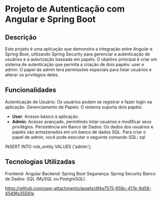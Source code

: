 # Projeto de Autenticação com Angular e Spring Boot
## Descrição
Este projeto é uma aplicação que demonstra a integração entre Angular e Spring Boot, utilizando Spring Security para gerenciar a autenticação de usuários e a autorização baseada em papéis. O objetivo principal é criar um sistema de autenticação que permita a criação de dois papéis: user e admin. O papel de admin terá permissões especiais para listar usuários e alterar os privilégios deles.
## Funcionalidades
Autenticação de Usuário: Os usuários podem se registrar e fazer login na aplicação.
Gerenciamento de Papéis: O sistema suporta dois papéis:
- **User**: Acesso básico à aplicação.
- **Admin**: Acesso avançado, permitindo listar usuários e modificar seus privilégios.
Persistência em Banco de Dados: Os dados dos usuários e papéis são armazenados em um banco de dados SQL. Para criar o papel de admin, você pode executar o seguinte comando SQL:
sql


INSERT INTO role_entity VALUES ('admin');
## Tecnologias Utilizadas
Frontend: Angular
Backend: Spring Boot
Segurança: Spring Security
Banco de Dados: SQL (MySQL ou PostgreSQL)



https://github.com/user-attachments/assets/df4a7575-659c-417e-9d58-4549fa35581e


